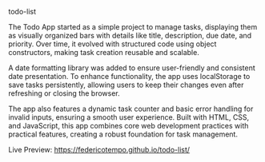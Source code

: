 todo-list

The Todo App started as a simple project to manage tasks, displaying them as visually organized bars with details like title, description, due date, and priority. Over time, it evolved with structured code using object constructors, making task creation reusable and scalable.

A date formatting library was added to ensure user-friendly and consistent date presentation. To enhance functionality, the app uses localStorage to save tasks persistently, allowing users to keep their changes even after refreshing or closing the browser.

The app also features a dynamic task counter and basic error handling for invalid inputs, ensuring a smooth user experience. Built with HTML, CSS, and JavaScript, this app combines core web development practices with practical features, creating a robust foundation for task management.

Live Preview: https://federicotempo.github.io/todo-list/
